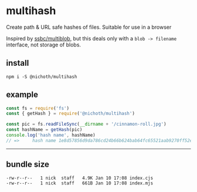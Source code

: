 # multihash

Create path & URL safe hashes of files. Suitable for use in a browser

Inspired by [ssbc/multiblob](https://github.com/ssbc/multiblob), but this
deals only with a `blob -> filename` interface, not storage of blobs.

## install

```
npm i -S @nichoth/multihash
```

## example

```js
const fs = require('fs')
const { getHash } = require('@nichoth/multihash')

const pic = fs.readFileSync(__dirname + '/cinnamon-roll.jpg')
const hashName = getHash(pic)
console.log('hash name', hashName)
// =>     hash name 1e8d57856d9da786cd24b66b624bab64fc65521aab9270ff52efe70e9f8a9cc8
```

--------------------------------------

## bundle size

```
-rw-r--r--   1 nick  staff   4.9K Jan 10 17:08 index.cjs
-rw-r--r--   1 nick  staff   661B Jan 10 17:08 index.mjs
```

